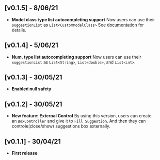 ## [v0.1.5] - 8/06/21
- **Model class type list autocompleting support**
Now users can use their `suggestionList` as `List<CustomModelClass>`
See [documentation](https://github.com/theiskaa/field_suggestion#class-suggestions) for details.
## [v0.1.4] - 5/06/21
- **Num. type list autocompleting support**
Now users can use their `suggestionList` as `List<String>`, `List<double>`, and `List<int>`.
## [v0.1.3] - 30/05/21
- **Enabled null safety**
## [v0.1.2] - 30/05/21
- **New feature: External Control**
By using this version, users can create an `BoxController` and give it to `Fill Suggestion`.
And then they can controle(close/show) suggestions box externally.

## [v0.1.1] - 30/04/21
- **First release**


